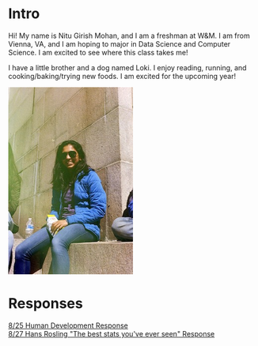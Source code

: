 # Intro

Hi! My name is Nitu Girish Mohan, and I am a freshman at W&M. I am from Vienna, VA, and I am hoping to major in Data Science and Computer Science. I am excited to see where this class takes me!  

I have a little brother and a dog named Loki. I enjoy reading, running, and cooking/baking/trying new foods. I am excited for the upcoming year!  

![](IMG_33445.JPG)

# Responses

[8/25 Human Development Response](Blumenstock.md)     
[8/27 Hans Rosling "The best stats you've ever seen" Response](Rosling_Response.md)
